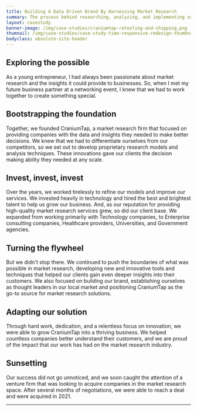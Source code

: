 ```yaml
---
title: Building A Data Driven Brand By Harnessing Market Research
summary: The process behind researching, analyzing, and implementing sustainable business innovation for CraniumTap which lead to a 300% YOY growth in sales and revenue.
layout: casestudy
banner-image: /img/case-studies/craniumtap-retooling-and-shipping.png
thumnail: /img/case-studies/case-study-time-responsive-redesign-thumbnail.png
bodyclass: absolute-site-header
---
```


## Exploring the possible

As a young entrepreneur, I had always been passionate about market research and the insights it could provide to businesses. So, when I met my future business partner at a networking event, I knew that we had to work together to create something special.

## Bootstrapping the foundation

Together, we founded CraniumTap, a market research firm that focused on providing companies with the data and insights they needed to make better decisions. We knew that we had to differentiate ourselves from our competitors, so we set out to develop proprietary research models and analysis techniques. These innovations gave our clients the decision making ability they needed at any scale.

## Invest, invest, invest

Over the years, we worked tirelessly to refine our models and improve our services. We invested heavily in technology and hired the best and brightest talent to help us grow our business. And, as our reputation for providing high-quality market research services grew, so did our client base. We expanded from working primarily with Technology companies, to Enterprise consulting companies, Healthcare providers, Universities, and Government agencies.

## Turning the flywheel

But we didn't stop there. We continued to push the boundaries of what was possible in market research, developing new and innovative tools and techniques that helped our clients gain even deeper insights into their customers. We also focused on building our brand, establishing ourselves as thought leaders in our local market and positioning CraniumTap as the go-to source for market research solutions.

## Adapting our solution

Through hard work, dedication, and a relentless focus on innovation, we were able to grow CraniumTap into a thriving business. We helped countless companies better understand their customers, and we are proud of the impact that our work has had on the market research industry.

## Sunsetting

Our success did not go unnoticed, and we soon caught the attention of a venture firm that was looking to acquire companies in the market research space. After several months of negotiations, we were able to reach a deal and were acquired in 2021.

---